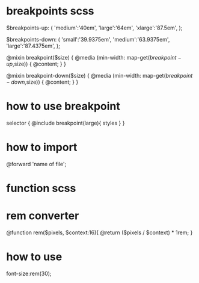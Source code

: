 # breakpoints scss

$breakpoints-up: (
    'medium':'40em',
    'large':'64em',
    'xlarge':'87.5em',
);

$breakpoints-down: (
    'small':'39.9375em',
    'medium':'63.9375em',
    'large':'87.4375em',
);

@mixin breakpoint($size) {
    @media (min-width: map-get($breakpoint-up,$size)) {
        @content;
    }
}


@mixin breakpoint-down($size) {
    @media (min-width: map-get($breakpoint-down,$size)) {
        @content;
    }
}

# how to use breakpoint
selector {
    @include breakpoint(large){
        styles
    }
}

# how to import 
@forward 'name of file';

# function scss

# rem converter
@function rem($pixels, $context:16){
    @return ($pixels / $context) * 1rem;
}

# how to use
font-size:rem(30);